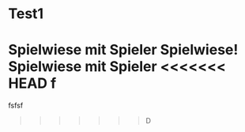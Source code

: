 # Test1
Spielwiese mit Spieler
Spielwiese!
Spielwiese mit Spieler
<<<<<<< HEAD
f
=======
fsfsf
>>>>>>> D
